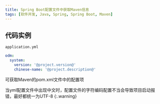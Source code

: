 ```yaml
---
title: Spring Boot配置文件中获取Maven信息
tags: [软件开发, Java, Spring, Spring Boot, Maven]
---
```


## 代码实例

`application.yml`
```yml
odm:  
  system:  
    version: '@project.version@'  
    chinese-name: '@project.description@'
```

可获取Maven的pom.xml文件中的配置项

当yml配置文件中出现中文时，配置文件的字符编码配置不当会导致项目启动报错，最好都统一为UTF-8
{:.warning}
